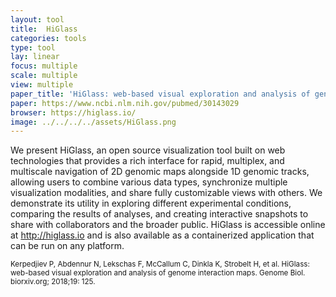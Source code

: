 ```yaml
---
layout: tool
title:  HiGlass
categories: tools
type: tool
lay: linear
focus: multiple
scale: multiple
view: multiple
paper_title: 'HiGlass: web-based visual exploration and analysis of genome interaction maps'
paper: https://www.ncbi.nlm.nih.gov/pubmed/30143029
browser: https://higlass.io/
image: ../../../../assets/HiGlass.png
---
```


We present HiGlass, an open source visualization tool built on web technologies that provides a rich interface for rapid, multiplex, and multiscale navigation of 2D genomic maps alongside 1D genomic tracks, allowing users to combine various data types, synchronize multiple visualization modalities, and share fully customizable views with others. We demonstrate its utility in exploring different experimental conditions, comparing the results of analyses, and creating interactive snapshots to share with collaborators and the broader public. HiGlass is accessible online at http://higlass.io and is also available as a containerized application that can be run on any platform.

<small>Kerpedjiev P, Abdennur N, Lekschas F, McCallum C, Dinkla K, Strobelt H, et al. HiGlass: web-based visual exploration and analysis of genome interaction maps. Genome Biol. biorxiv.org; 2018;19: 125. </small>

